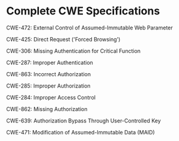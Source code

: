 

# Complete CWE Specifications

CWE-472: External Control of Assumed-Immutable Web Parameter

CWE-425: Direct Request ('Forced Browsing')

CWE-306: Missing Authentication for Critical Function

CWE-287: Improper Authentication

CWE-863: Incorrect Authorization

CWE-285: Improper Authorization

CWE-284: Improper Access Control

CWE-862: Missing Authorization

CWE-639: Authorization Bypass Through User-Controlled Key

CWE-471: Modification of Assumed-Immutable Data (MAID)